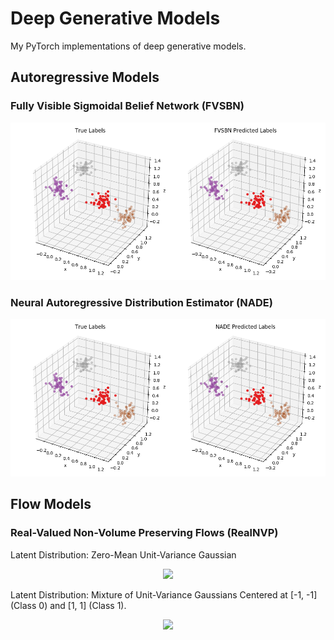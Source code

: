 # Deep Generative Models
My PyTorch implementations of deep generative models.

## Autoregressive Models
### Fully Visible Sigmoidal Belief Network (FVSBN)
<p align="center">
    <img src="img/fvsbn.png"></img>
</p>

### Neural Autoregressive Distribution Estimator (NADE)
<p align="center">
    <img src="img/nade.png"></img>
</p>

## Flow Models
### Real-Valued Non-Volume Preserving Flows (RealNVP)
Latent Distribution: Zero-Mean Unit-Variance Gaussian
<p align="center">
    <img src="src/realnvp_original.png"></img>
</p>

Latent Distribution: Mixture of Unit-Variance Gaussians Centered at [-1, -1] (Class 0) and [1, 1] (Class 1).
<p align="center">
    <img src="src/realnvp_class_conditioned.png"></img>
</p>

